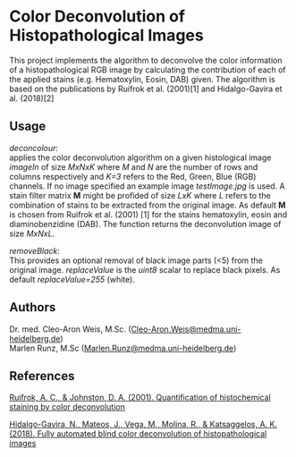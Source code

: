 # Color Deconvolution of Histopathological Images
This project implements the algorithm to deconvolve the color information of a histopathological RGB image by calculating the contribution of each of the applied stains (e.g. Hematoxylin, Eosin, DAB) given. The algorithm is based on the publications by Ruifrok et al. (2001)[1] and Hidalgo-Gavira et al. (2018)[2] 

## Usage
_deconcolour_:<br>
applies the color deconvolution algorithm on a given histological image _imageIn_ of size _MxNxK_ where _M_ and _N_ are the number of rows and columns respectively and _K=3_ refers to the Red, Green, Blue (RGB) channels. If no image specified an example image _testImage.jpg_ is used. A stain filter matrix **M** might be profided of size _LxK_ where _L_ refers to the combination of stains to be extracted from the original image. As default **M** is chosen from Ruifrok et al. (2001) [1] for the stains hematoxylin, eosin and diaminobenzidine (DAB). The function returns the deconvolution image of size _MxNxL_.

_removeBlack_:<br>
This provides an optional removal of black image parts (<5) from the original image. _replaceValue_ is the _uint8_ scalar to replace black pixels. As default _replaceValue=255_ (white). 

## Authors
Dr. med. Cleo-Aron Weis, M.Sc. (<Cleo-Aron.Weis@medma.uni-heidelberg.de>)<br>
Marlen Runz, M.Sc (<Marlen.Runz@medma.uni-heidelberg.de>)

## References
[Ruifrok, A. C., & Johnston, D. A. (2001). Quantification of histochemical staining by color deconvolution](http://www.ncbi.nlm.nih.gov/pubmed/11531144)

[Hidalgo-Gavira, N., Mateos, J., Vega, M., Molina, R., & Katsaggelos, A. K. (2018). Fully automated blind color deconvolution of histopathological images](https://doi.org/10.1007/978-3-030-00934-2_21)

